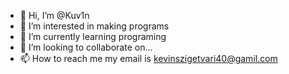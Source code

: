 - 👋 Hi, I’m @Kuv1n
- 👀 I’m interested in making programs
- 🌱 I’m currently learning programing
- 💞️ I’m looking to collaborate on...
- 📫 How to reach me my email is kevinszigetvari40@gamil.com

<!---
Kuv1n/Kuv1n is a ✨ special ✨ repository because its `README.md` (this file) appears on your GitHub profile.
You can click the Preview link to take a look at your changes.
--->
